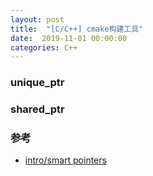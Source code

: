 ```yaml
---
layout: post
title:  "[C/C++] cmake构建工具"
date:  2019-11-01 00:00:00
categories: C++
---
```


### unique_ptr

### shared_ptr

### 参考
+ [intro/smart pointers](https://en.cppreference.com/book/intro/smart_pointers)
